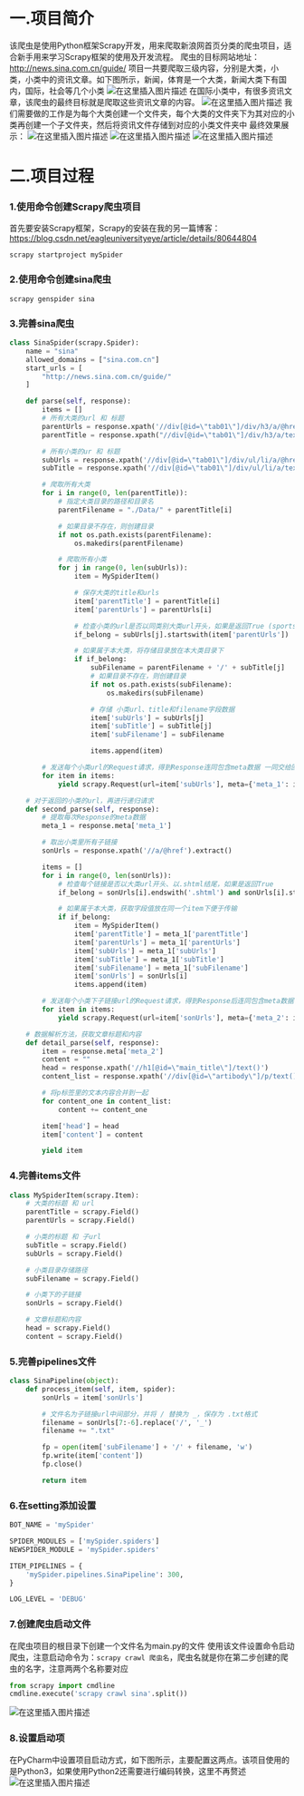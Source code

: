 # 一.项目简介
该爬虫是使用Python框架Scrapy开发，用来爬取新浪网首页分类的爬虫项目，适合新手用来学习Scrapy框架的使用及开发流程。
爬虫的目标网站地址：http://news.sina.com.cn/guide/
项目一共要爬取三级内容，分别是大类，小类，小类中的资讯文章。如下图所示，新闻，体育是一个大类，新闻大类下有国内，国际，社会等几个小类
![在这里插入图片描述](https://img-blog.csdnimg.cn/20190401163415192.PNG?x-oss-process=image/watermark,type_ZmFuZ3poZW5naGVpdGk,shadow_10,text_aHR0cHM6Ly9ibG9nLmNzZG4ubmV0L2VhZ2xldW5pdmVyc2l0eWV5ZQ==,size_16,color_FFFFFF,t_70)
在国际小类中，有很多资讯文章，该爬虫的最终目标就是爬取这些资讯文章的内容。
![在这里插入图片描述](https://img-blog.csdnimg.cn/20190401164259466.PNG?x-oss-process=image/watermark,type_ZmFuZ3poZW5naGVpdGk,shadow_10,text_aHR0cHM6Ly9ibG9nLmNzZG4ubmV0L2VhZ2xldW5pdmVyc2l0eWV5ZQ==,size_16,color_FFFFFF,t_70)
我们需要做的工作是为每个大类创建一个文件夹，每个大类的文件夹下为其对应的小类再创建一个子文件夹，然后将资讯文件存储到对应的小类文件夹中
最终效果展示：
![在这里插入图片描述](https://img-blog.csdnimg.cn/2019040116511419.PNG?x-oss-process=image/watermark,type_ZmFuZ3poZW5naGVpdGk,shadow_10,text_aHR0cHM6Ly9ibG9nLmNzZG4ubmV0L2VhZ2xldW5pdmVyc2l0eWV5ZQ==,size_16,color_FFFFFF,t_70)
![在这里插入图片描述](https://img-blog.csdnimg.cn/20190401165122571.PNG?x-oss-process=image/watermark,type_ZmFuZ3poZW5naGVpdGk,shadow_10,text_aHR0cHM6Ly9ibG9nLmNzZG4ubmV0L2VhZ2xldW5pdmVyc2l0eWV5ZQ==,size_16,color_FFFFFF,t_70)
![在这里插入图片描述](https://img-blog.csdnimg.cn/2019040116512921.PNG?x-oss-process=image/watermark,type_ZmFuZ3poZW5naGVpdGk,shadow_10,text_aHR0cHM6Ly9ibG9nLmNzZG4ubmV0L2VhZ2xldW5pdmVyc2l0eWV5ZQ==,size_16,color_FFFFFF,t_70)
# 二.项目过程
### 1.使用命令创建Scrapy爬虫项目
首先要安装Scrapy框架，Scrapy的安装在我的另一篇博客：https://blog.csdn.net/eagleuniversityeye/article/details/80644804
```
scrapy startproject mySpider
```

### 2.使用命令创建sina爬虫

```
scrapy genspider sina
```

### 3.完善sina爬虫
```python
class SinaSpider(scrapy.Spider):
    name = "sina"
    allowed_domains = ["sina.com.cn"]
    start_urls = [
        "http://news.sina.com.cn/guide/"
    ]

    def parse(self, response):
        items = []
        # 所有大类的url 和 标题
        parentUrls = response.xpath('//div[@id=\"tab01\"]/div/h3/a/@href').extract()
        parentTitle = response.xpath("//div[@id=\"tab01\"]/div/h3/a/text()").extract()

        # 所有小类的ur 和 标题
        subUrls = response.xpath('//div[@id=\"tab01\"]/div/ul/li/a/@href').extract()
        subTitle = response.xpath('//div[@id=\"tab01\"]/div/ul/li/a/text()').extract()

        # 爬取所有大类
        for i in range(0, len(parentTitle)):
            # 指定大类目录的路径和目录名
            parentFilename = "./Data/" + parentTitle[i]

            # 如果目录不存在，则创建目录
            if not os.path.exists(parentFilename):
                os.makedirs(parentFilename)

            # 爬取所有小类
            for j in range(0, len(subUrls)):
                item = MySpiderItem()

                # 保存大类的title和urls
                item['parentTitle'] = parentTitle[i]
                item['parentUrls'] = parentUrls[i]

                # 检查小类的url是否以同类别大类url开头，如果是返回True (sports.sina.com.cn 和 sports.sina.com.cn/nba)
                if_belong = subUrls[j].startswith(item['parentUrls'])

                # 如果属于本大类，将存储目录放在本大类目录下
                if if_belong:
                    subFilename = parentFilename + '/' + subTitle[j]
                    # 如果目录不存在，则创建目录
                    if not os.path.exists(subFilename):
                        os.makedirs(subFilename)

                    # 存储 小类url、title和filename字段数据
                    item['subUrls'] = subUrls[j]
                    item['subTitle'] = subTitle[j]
                    item['subFilename'] = subFilename

                    items.append(item)

        # 发送每个小类url的Request请求，得到Response连同包含meta数据 一同交给回调函数 second_parse 方法处理
        for item in items:
            yield scrapy.Request(url=item['subUrls'], meta={'meta_1': item}, callback=self.second_parse)

    # 对于返回的小类的url，再进行递归请求
    def second_parse(self, response):
        # 提取每次Response的meta数据
        meta_1 = response.meta['meta_1']

        # 取出小类里所有子链接
        sonUrls = response.xpath('//a/@href').extract()

        items = []
        for i in range(0, len(sonUrls)):
            # 检查每个链接是否以大类url开头、以.shtml结尾，如果是返回True
            if_belong = sonUrls[i].endswith('.shtml') and sonUrls[i].startswith(meta_1['parentUrls'])

            # 如果属于本大类，获取字段值放在同一个item下便于传输
            if if_belong:
                item = MySpiderItem()
                item['parentTitle'] = meta_1['parentTitle']
                item['parentUrls'] = meta_1['parentUrls']
                item['subUrls'] = meta_1['subUrls']
                item['subTitle'] = meta_1['subTitle']
                item['subFilename'] = meta_1['subFilename']
                item['sonUrls'] = sonUrls[i]
                items.append(item)

        # 发送每个小类下子链接url的Request请求，得到Response后连同包含meta数据 一同交给回调函数 detail_parse 方法处理
        for item in items:
            yield scrapy.Request(url=item['sonUrls'], meta={'meta_2': item}, callback=self.detail_parse)

    # 数据解析方法，获取文章标题和内容
    def detail_parse(self, response):
        item = response.meta['meta_2']
        content = ""
        head = response.xpath('//h1[@id=\"main_title\"]/text()')
        content_list = response.xpath('//div[@id=\"artibody\"]/p/text()').extract()

        # 将p标签里的文本内容合并到一起
        for content_one in content_list:
            content += content_one

        item['head'] = head
        item['content'] = content

        yield item
```

### 4.完善items文件

```python
class MySpiderItem(scrapy.Item):
    # 大类的标题 和 url
    parentTitle = scrapy.Field()
    parentUrls = scrapy.Field()

    # 小类的标题 和 子url
    subTitle = scrapy.Field()
    subUrls = scrapy.Field()

    # 小类目录存储路径
    subFilename = scrapy.Field()

    # 小类下的子链接
    sonUrls = scrapy.Field()

    # 文章标题和内容
    head = scrapy.Field()
    content = scrapy.Field()
```

### 5.完善pipelines文件

```python
class SinaPipeline(object):
    def process_item(self, item, spider):
        sonUrls = item['sonUrls']

        # 文件名为子链接url中间部分，并将 / 替换为 _，保存为 .txt格式
        filename = sonUrls[7:-6].replace('/', '_')
        filename += ".txt"

        fp = open(item['subFilename'] + '/' + filename, 'w')
        fp.write(item['content'])
        fp.close()

        return item
```

### 6.在setting添加设置

```python
BOT_NAME = 'mySpider'

SPIDER_MODULES = ['mySpider.spiders']
NEWSPIDER_MODULE = 'mySpider.spiders'

ITEM_PIPELINES = {
    'mySpider.pipelines.SinaPipeline': 300,
}

LOG_LEVEL = 'DEBUG'
```

### 7.创建爬虫启动文件
在爬虫项目的根目录下创建一个文件名为main.py的文件
使用该文件设置命令启动爬虫，注意启动命令为：`scrapy crawl 爬虫名`，爬虫名就是你在第二步创建的爬虫的名字，注意两两个名称要对应

```python
from scrapy import cmdline
cmdline.execute('scrapy crawl sina'.split())
```

![在这里插入图片描述](https://img-blog.csdnimg.cn/201904011809241.PNG?x-oss-process=image/watermark,type_ZmFuZ3poZW5naGVpdGk,shadow_10,text_aHR0cHM6Ly9ibG9nLmNzZG4ubmV0L2VhZ2xldW5pdmVyc2l0eWV5ZQ==,size_16,color_FFFFFF,t_70)
### 8.设置启动项
在PyCharm中设置项目启动方式，如下图所示，主要配置这两点。该项目使用的是Python3，如果使用Python2还需要进行编码转换，这里不再赘述
![在这里插入图片描述](https://img-blog.csdnimg.cn/20190401181315146.PNG?x-oss-process=image/watermark,type_ZmFuZ3poZW5naGVpdGk,shadow_10,text_aHR0cHM6Ly9ibG9nLmNzZG4ubmV0L2VhZ2xldW5pdmVyc2l0eWV5ZQ==,size_16,color_FFFFFF,t_70)






































































































